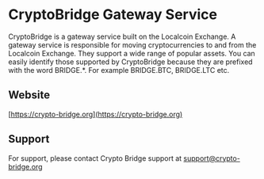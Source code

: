 # CryptoBridge Gateway Service

CryptoBridge is a gateway service built on the Localcoin Exchange. A gateway service is responsible for moving cryptocurrencies to and from the Localcoin Exchange. They support a wide range of popular assets. You can easily identify those supported by CryptoBridge because they are prefixed with the word BRIDGE.*. For example BRIDGE.BTC, BRIDGE.LTC etc.

## Website
[https://crypto-bridge.org](https://crypto-bridge.org)

## Support
For support, please contact Crypto Bridge support at support@crypto-bridge.org